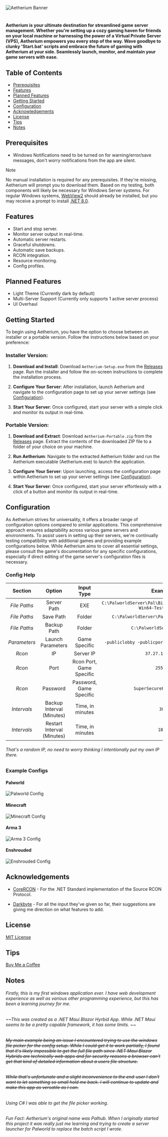 ![Aetherium Banner](https://raw.githubusercontent.com/AriesLR/Aetherium/main/docs/images/bannerlogo-alt.png)

# 

 #### Aetherium is your ultimate destination for streamlined game server management. Whether you're setting up a cozy gaming haven for friends on your local machine or harnessing the power of a Virtual Private Server (VPS), Aetherium empowers you every step of the way. Wave goodbye to clunky 'Start.bat' scripts and embrace the future of gaming with Aetherium at your side. Seamlessly launch, monitor, and maintain your game servers with ease.

## Table of Contents

- [Prerequisites](#prerequisites)
- [Features](#features)
- [Planned Features](#planned-features)
- [Getting Started](#getting-started)
- [Configuration](#configuration)
- [Acknowledgements](#acknowledgements)
- [License](#license)
- [Tips](#tips)
- [Notes](#notes)

## Prerequisites

- Windows Notifications need to be turned on for warning/error/save messages, don't worry notifications from the app are silent. 

 > [!NOTE]  
> No manual installation is required for any prerequisites. If they're missing, Aetherium will prompt you to download them. Based on my testing, both components will likely be necessary for Windows Server systems. For regular Windows systems, [WebView2](https://developer.microsoft.com/en-us/microsoft-edge/webview2/consumer/?form=MA13LH) should already be installed, but you may receive a prompt to install [.NET 8.0](https://dotnet.microsoft.com/en-us/download/dotnet/thank-you/sdk-8.0.201-windows-x64-installer).

## Features

- Start and stop server.
- Monitor server output in real-time.
- Automatic server restarts.
- Graceful shutdowns.
- Automatic save backups.
- RCON integration.
- Resource monitoring.
- Config profiles.

## Planned Features

- Light Theme (Currently dark by default)
- Multi-Server Support (Currently only supports 1 active server process)
- UI Overhaul

## Getting Started

To begin using Aetherium, you have the option to choose between an installer or a portable version. Follow the instructions below based on your preference:

### Installer Version:

1. **Download and Install**: Download `Aetherium-Setup.exe` from the [Releases](https://github.com/arieslr/Aetherium/releases/latest) page. Run the installer and follow the on-screen instructions to complete the installation process.

2. **Configure Your Server**: After installation, launch Aetherium and navigate to the configuration page to set up your server settings (see [Configuration](#configuration)).

3. **Start Your Server**: Once configured, start your server with a simple click and monitor its output in real-time.

### Portable Version:

1. **Download and Extract**: Download `Aetherium-Portable.zip` from the [Releases](https://github.com/arieslr/Aetherium/releases/latest) page. Extract the contents of the downloaded ZIP file to a folder of your choice on your machine.

2. **Run Aetherium**: Navigate to the extracted Aetherium folder and run the Aetherium executable (Aetherium.exe) to launch the application.

3. **Configure Your Server**: Upon launching, access the configuration page within Aetherium to set up your server settings (see [Configuration](#configuration)).

4. **Start Your Server**: Once configured, start your server effortlessly with a click of a button and monitor its output in real-time.


## Configuration

As Aetherium strives for universality, it offers a broader range of configuration options compared to similar applications. This comprehensive approach ensures adaptability across various game servers and environments. To assist users in setting up their servers, we're continually testing compatibility with additional games and providing example configurations below. While Aetherium aims to cover all essential settings, please consult the game's documentation for any specific configurations, especially if direct editing of the game server's configuration files is necessary.

### Config Help
|Section | Option | Input Type | Example |
| :---: | :---: | :---: | :---: |
| *File Paths* | Server Path | EXE | `C:\PalworldServer\Pal\Binaries\Win64\PalServer-Win64-Test-Cmd.exe` |
| *File Paths* | Save Path | Folder | `C:\PalworldServer\Pal\Saved\SaveGames\0` |
| *File Paths* | Backup Path | Folder | `C:\PalworldServerBackups` |
| *Parameters* | Launch Parameters | Game Specific | `-publiclobby -publicport=8211 -RCONPort=25575` |
| *Rcon* | IP | Server IP | `37.27.179.166` |
| *Rcon* | Port | Rcon Port, Game Specific | `25575` |
| *Rcon* | Password | Password, Game Specific | `SuperSecurePassword123` |
| *Intervals* | Backup Interval (Minutes) | Time, in minutes | `30` | 
| *Intervals* | Restart Interval (Minutes) | Time, in minutes | `180` |
###### That's a random IP, no need to worry thinking I intentionally put my own IP there.

### Example Configs

#### Palworld
![Palworld Config](https://raw.githubusercontent.com/AriesLR/Aetherium/main/docs/images/config/palworld-config.png)

#### Minecraft
![Minecraft Config](https://raw.githubusercontent.com/AriesLR/Aetherium/main/docs/images/config/minecraft-config.png)

#### Arma 3
![Arma 3 Config](https://raw.githubusercontent.com/AriesLR/Aetherium/main/docs/images/config/arma3-config.png)

#### Enshrouded
![Enshrouded Config](https://raw.githubusercontent.com/AriesLR/Aetherium/main/docs/images/config/enshrouded-config.png)

## Acknowledgements
- [CoreRCON](https://github.com/Challengermode/CoreRcon) - For the .NET Standard implementation of the Source RCON Protocol.

- [Darkbyte](https://github.com/darkbyte42) - For all the input they've given so far, their suggestions are giving me direction on what features to add.

## License

[MIT License](LICENSE)

## Tips
[Buy Me a Coffee](https://www.buymeacoffee.com/arieslr)

## Notes

###### Firstly, this is my first windows application ever. I have web development experience as well as various other programming experience, but this has been a learning journey for me.

###### ~~This was created as a .NET Maui Blazor Hyrbid App. While .NET Maui seems to be a pretty capable framework, it has some limits. ~~

###### ~~My main example being an issue I encountered trying to use the windows file picker for the config setup. While I could get it to work partially, I found that it's likely impossible to get the full file path since .NET Maui Blazor Hybrids are technically web apps and for security reasons a browser can't get that kind of detailed information about a users file structure.~~

###### ~~While that's unfortunate and a slight inconvenience to the end-user I don't want to let something so small hold me back. I will continue to update and make this app as versatile as I can.~~

###### Using C# I was able to get the file picker working.

###### Fun Fact: Aetherium's original name was Palhub. When I originally started this project it was really just me learning and trying to create a server launcher for Palworld to replace the batch script I wrote. 
